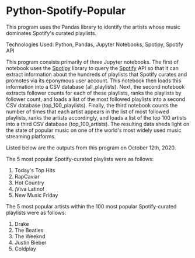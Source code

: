 # Python-Spotify-Popular
This program uses the Pandas library to identify the artists whose music dominates Spotify's curated playlists.

Technologies Used: Python, Pandas, Jupyter Notebooks, Spotipy, Spotify API

This program consists primarily of three Jupyter notebooks. The first of notebook uses the [Spotipy](https://spotipy.readthedocs.io/en/2.16.0/) library to query the [Spotify](https://developer.spotify.com/documentation/web-api/reference/) API so that it can extract information about the hundreds of playlists that Spotify curates and promotes via its eponymous user account. This notebook then loads this information into a CSV database (all_playlists). Next, the second notebook extracts follower counts for each of these playlists, ranks the playlists by follower count, and loads a list of the most followed playlists into a second CSV database (top_100_playlists). Finally, the third notebook counts the number of times that each artist appears in the list of most followed playlists, ranks the artists accordingly, and loads a list of the top 100 artists into a third CSV database (top_100_artists). The resulting data sheds light on the state of popular music on one of the world's most widely used music streaming platforms.

Listed below are the outputs from this program on October 12th, 2020.

The 5 most popular Spotify-curated playlists were as follows:
1. Today's Top Hits
2. RapCaviar
3. Hot Country
4. ¡Viva Latino!
5. New Music Friday

The 5 most popular artists within the 100 most popular Spotify-curated playlists were as follows:
1. Drake
2. The Beatles
3. The Weeknd
4. Justin Bieber
5. Coldplay
